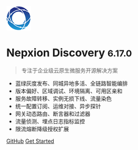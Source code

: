 ![logo](_media/Logo64.png)

# Nepxion Discovery <small>6.17.0</small>

> 专注于企业级云原生微服务开源解决方案
- 蓝绿灰度发布、同城异地多活、全链路智能编排
- 版本偏好、区域调试、环境隔离、可用区亲和
- 服务故障转移、实例无损下线、流量染色
- 统一配置订阅、运维对接、异步探针
- 网关动态路由、断言器和过滤器
- 流量侦测、埋点日志指标监控
- 限流熔断降级授权扩展

[GitHub](https://github.com/Nepxion/Discovery/)
[Get Started](#Discovery【探索】云原生微服务解决方案)